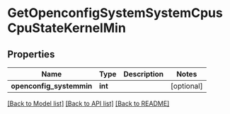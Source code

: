 # GetOpenconfigSystemSystemCpusCpuStateKernelMin

## Properties
Name | Type | Description | Notes
------------ | ------------- | ------------- | -------------
**openconfig_systemmin** | **int** |  | [optional] 

[[Back to Model list]](../README.md#documentation-for-models) [[Back to API list]](../README.md#documentation-for-api-endpoints) [[Back to README]](../README.md)


